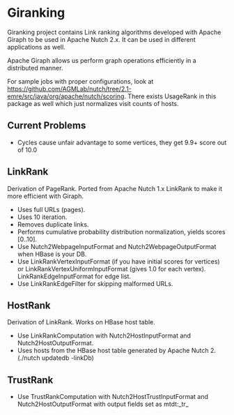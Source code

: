 Giranking
=========

Giranking project contains Link ranking algorithms developed with Apache Giraph to be used in Apache Nutch 2.x.
It can be used in different applications as well.

Apache Giraph allows us perform graph operations efficiently in a distributed manner. 

For sample jobs with proper configurations, look at https://github.com/AGMLab/nutch/tree/2.1-emre/src/java/org/apache/nutch/scoring. There exists UsageRank in this package as well which just normalizes visit counts of hosts.

Current Problems
-------------------

* Cycles cause unfair advantage to some vertices, they get 9.9+ score out of 10.0

LinkRank
-------------

Derivation of PageRank. Ported from Apache Nutch 1.x LinkRank to make it more efficient with Giraph.

* Uses full URLs (pages).
* Uses 10 iteration. 
* Removes duplicate links.
* Performs cumulative probability distribution normalization, yields scores [0..10].
* Use Nutch2WebpageInputFormat and Nutch2WebpageOutputFormat when HBase is your DB.
* Use LinkRankVertexInputFormat (if you have initial scores for vertices) or LinkRankVertexUniformInputFormat (gives 1.0 for each vertex). LinkRankEdgeInputFormat for edge list.
* Use LinkRankEdgeFilter for skipping malformed URLs.

HostRank
-------------

Derivation of LinkRank. Works on HBase host table.

* Use LinkRankComputation with Nutch2HostInputFormat and Nutch2HostOutputFormat.
* Uses hosts from the HBase host table generated by Apache Nutch 2. (./nutch updatedb -linkDb)

TrustRank
--------------

* Use TrustRankComputation with Nutch2HostTrustInputFormat and Nutch2HostOutputFormat with output fields set as mtdt:\_tr\_

